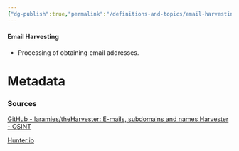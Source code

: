```yaml
---
{"dg-publish":true,"permalink":"/definitions-and-topics/email-harvesting/","tags":["defs_sec"]}
---
```


#### Email Harvesting
- Processing of obtaining email addresses.




# Metadata

### Sources

[GitHub - laramies/theHarvester: E-mails, subdomains and names Harvester - OSINT](https://github.com/laramies/theHarvester)

[Hunter.io](https://hunter.io/)




